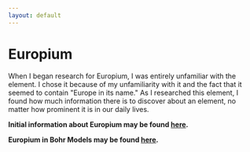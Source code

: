 ```yaml
---
layout: default
---
```

# Europium

When I began research for Europium, I was entirely unfamiliar with the element. I chose it because of my unfamiliarity with it and the fact that it seemed to contain "Europe in its name." As I researched this element, I found how much information there is to discover about an element, no matter how prominent it is in our daily lives.

**Initial information about Europium may be found [here](./initial_information.md).** 

**Europium in Bohr Models may be found [here](./europium_in_bohr_models.md).**
